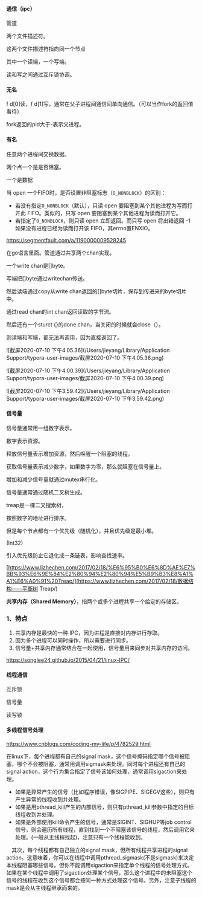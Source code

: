 #### 通信（ipc）

管道

两个文件描述符。

这两个文件描述符指向同一个节点

其中一个读端，一个写端。

读和写之间通过互斥锁协调。



#### 无名

f d[0]读，f d[1]写，通常在父子进程间通信间单向通信。（可以当作fork的返回值看待）

fork返回的pid大于-表示父进程。

#### 有名

任意两个进程间交换数据。

两个点一个是是否阻塞。

一个是数据

当 open 一个FIFO时，是否设置非阻塞标志（`O_NONBLOCK`）的区别：

- 若没有指定`O_NONBLOCK`（默认），只读 open 要阻塞到某个其他进程为写而打开此 FIFO。类似的，只写 open 要阻塞到某个其他进程为读而打开它。
- 若指定了`O_NONBLOCK`，则只读 open 立即返回。而只写 open 将出错返回 -1 如果没有进程已经为读而打开该 FIFO，其errno置ENXIO。



https://segmentfault.com/a/1190000009528245



在go语言里面。管道通过共享两个chan实现。



一个write chan是[]byte。

写端把[]byte通过writechan传送。

然后读端通过copy从write chan返回的[]byte切片，保存到传进来的byte切片中。

通过read chan的int chan返回读取的字节流。



然后还有一个sturct {}的done chan，当关闭的时候就会close（）。

则读端和写端，都无法再调用，因为直接返回了。

![截屏2020-07-10 下午4.05.36](/Users/jieyang/Library/Application Support/typora-user-images/截屏2020-07-10 下午4.05.36.png)

![截屏2020-07-10 下午4.00.39](/Users/jieyang/Library/Application Support/typora-user-images/截屏2020-07-10 下午4.00.39.png)

![截屏2020-07-10 下午3.59.42](/Users/jieyang/Library/Application Support/typora-user-images/截屏2020-07-10 下午3.59.42.png)

#### 信号量

信号量通常用一组数字表示。

数字表示资源。

释放信号量表示增加资源，然后唤醒一个阻塞的线程。

获取信号量表示减少数字，如果数字为零，那么就阻塞在信号量上。



增加和减少信号量就通过mutex串行化。



信号量通常通过随机二叉树生成。

treap是一棵二叉搜索树，

按照数字的地址进行排序。

但是每个节点都有一个优先级（随机化），并且优先级是最小堆。

(Int32)

引入优先级防止它退化成一条链表，影响查找速率。

[https://www.lizhechen.com/2017/02/18/%E6%95%B0%E6%8D%AE%E7%BB%93%E6%9E%84%E2%80%94%E2%80%94%E5%B9%B3%E8%A1%A1%E6%A0%91%20Treap/](https://www.lizhechen.com/2017/02/18/数据结构——平衡树 Treap/)





**共享内存（Shared Memory）**，指两个或多个进程共享一个给定的存储区。

### 1、特点

1. 共享内存是最快的一种 IPC，因为进程是直接对内存进行存取。
2. 因为多个进程可以同时操作，所以需要进行同步。
3. 信号量+共享内存通常结合在一起使用，信号量用来同步对共享内存的访问。

https://songlee24.github.io/2015/04/21/linux-IPC/

#### 线程通信

互斥锁

信号量

读写锁

#### 多线程信号处理

https://www.cnblogs.com/coding-my-life/p/4782529.html

在linux下，每个进程都有自己的signal mask，这个信号掩码指定哪个信号被阻塞，哪个不会被阻塞，通常用调用sigmask来处理。同时每个进程还有自己的signal action，这个行为集合指定了信号该如何处理，通常调用sigaction来处理。



- 如果是异常产生的信号（比如程序错误，像SIGPIPE、SIGEGV这些），则只有产生异常的线程收到并处理。
- 如果是用pthread_kill产生的内部信号，则只有pthread_kill参数中指定的目标线程收到并处理。
- 如果是外部使用kill命令产生的信号，通常是SIGINT、SIGHUP等job control信号，则会遍历所有线程，直到找到一个不阻塞该信号的线程，然后调用它来处理。(一般从主线程找起)，注意只有一个线程能收到。



　其次，每个线程都有自己独立的signal mask，但所有线程共享进程的signal action。这意味着，你可以在线程中调用pthread_sigmask(不是sigmask)来决定本线程阻塞哪些信号。但你不能调用sigaction来指定单个线程的信号处理方式。如果在某个线程中调用了sigaction处理某个信号，那么这个进程中的未阻塞这个信号的线程在收到这个信号都会按同一种方式处理这个信号。另外，注意子线程的mask是会从主线程继承而来的。